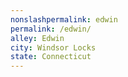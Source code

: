 ```yaml
---
﻿nonslashpermalink: edwin
permalink: /edwin/
alley: Edwin
city: Windsor Locks
state: Connecticut
---
```


